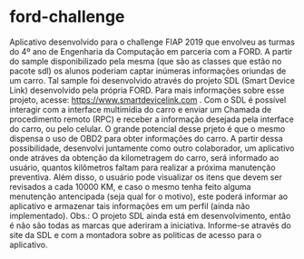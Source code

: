 # ford-challenge

Aplicativo desenvolvido para o challenge FIAP 2019 que envolveu as turmas do 4º ano de Engenharia da Computação em parceria com a FORD.
A partir do sample disponibilizado pela mesma (que são as classes que estão no pacote sdl) os alunos poderiam captar inúmeras informações 
oriundas de um carro. Tal sample foi desenvolvido através do projeto SDL (Smart Device Link) desenvolvido pela própria FORD. Para mais
informações sobre esse projeto, acesse: 
https://www.smartdevicelink.com .
Com o SDL é possível interagir com a interface multimídia do carro e enviar um Chamada de procedimento remoto (RPC) e receber a 
informação desejada pela interface do carro, ou pelo celular. O grande potencial desse prjeto é que o mesmo dispensa o uso de 
OBD2 para obter informações do carro.
A partir dessa possibilidade, desenvolvi juntamente como outro colaborador, um aplicativo onde atráves da obtenção da kilometragem do
carro, será informado ao usuário, quantos kilômetros faltam para realizar a próxima manutenção preventiva. Além disso, o usuário pode
visualizar os itens que devem ser revisados a cada 10000 KM, e caso o mesmo tenha feito alguma menutenção antencipada (seja qual for o
motivo), este poderá informar ao aplicativo e armazenar tais informações em um perfil (ainda não implementado).
Obs.: O projeto SDL ainda está em desenvolvimento, então é não são todas as marcas que aderiram a iniciativa. Informe-se através do site
da SDL e com a montadora sobre as politicas de acesso para o aplicativo.
